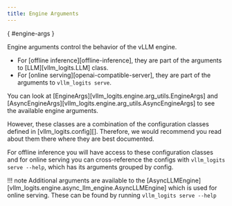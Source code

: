 ```yaml
---
title: Engine Arguments
---
```

[](){ #engine-args }

Engine arguments control the behavior of the vLLM engine.

- For [offline inference][offline-inference], they are part of the arguments to [LLM][vllm_logits.LLM] class.
- For [online serving][openai-compatible-server], they are part of the arguments to `vllm_logits serve`.

You can look at [EngineArgs][vllm_logits.engine.arg_utils.EngineArgs] and [AsyncEngineArgs][vllm_logits.engine.arg_utils.AsyncEngineArgs] to see the available engine arguments.

However, these classes are a combination of the configuration classes defined in [vllm_logits.config][]. Therefore, we would recommend you read about them there where they are best documented.

For offline inference you will have access to these configuration classes and for online serving you can cross-reference the configs with `vllm_logits serve --help`, which has its arguments grouped by config.

!!! note
    Additional arguments are available to the [AsyncLLMEngine][vllm_logits.engine.async_llm_engine.AsyncLLMEngine] which is used for online serving. These can be found by running `vllm_logits serve --help`
